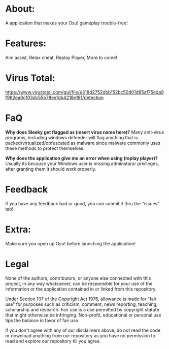 # About:
 A application that makes your Osu! gameplay trouble-free!

# Features:
 Aim assist,
 Relax cheat,
 Replay Player,
 More to come!

# Virus Total:
 https://www.virustotal.com/gui/file/e318d2752dbb152bc50d01d85af75eda9f982ea0cf03dc55b78eefdb4218e181/detection

# FaQ
**Why does Sleeky get flagged as (insert virus name here)?** Many anti-virus programs, including windows defender will flag anything that is packed/virtualized/obfuscated as malware since malware commonly uses these methods to protect themselves.

**Why does the application give me an error when using (replay player)?** Usually its because your Windows user is missing adminstaror privileges, after granting them it should work properly.

# Feedback
If you have any feedback bad or good, you can submit it thru the "issues" tab!

# Extra:
 Make sure you open up Osu! before launching the application!

# Legal

None of the authors, contributors, or anyone else connected with this project, in any way whatsoever, can be responsible for your use of the information or the application contained in or linked from this repository.

Under Section 107 of the Copyright Act 1976, allowance is made for "fair use" for purposes such as criticism, comment, news reporting, teaching, scholarship and research. Fair use is a use permitted by copyright statute that might otherwise be infringing. Non-profit, educational or personal use tips the balance in favor of fair use.

If you don't agree with any of our disclaimers above, do not read the code or download anything from our repository as you have no permission to read and explore our repository till you agree.

